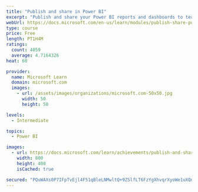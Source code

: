 ```yaml
---
title: "Publish and share in Power BI"
excerpt: "Publish and share your Power BI reports and dashboards to teammates in your organization or to everyone on the web."
webUrl: https://docs.microsoft.com/en-us/learn/modules/publish-share-power-bi/
type: course
price: Free
length: PT1H4M
ratings:
  count: 4059
  average: 4.7164326
heat: 60

provider:
  name: Microsoft Learn
  domain: microsoft.com
  images:
    - url: /assets/images/organizations/microsoft.com-50x50.jpg
      width: 50
      height: 50

levels:
  - Intermediate

topics:
  - Power BI

images:
  - url: https://docs.microsoft.com/learn/achievements/publish-and-share-with-power-bi-desktop-social.png
    width: 800
    height: 400
    isCached: true

secured: "PQuWAXs0P7IFpTvEjl4F51qBleLNMwltQ+9ZSlfLT6FzYgXhvqrXyoWe1uXQdXUv4DrfZERlnIZqUMD0QuNiAWJ3EyoP4Qlj0S6PDmZcS010k1ad77ST/6OTa8uXbZ/CaqqtvH5NRPxskUbME9eNhzD2+wTZDZV9WHgzmHEHf/CHMe1pbrXwbCSI0w5v31lnONBPo4laUzDRp3R5wuV2PKjcYWoiuT//RamuUDG39+VRhgCuiTtgnpgTRbGSbHSL5WS2SvDF16f8nOQSWhTqAtTjWK1ZSzPtXaSkkat/41RERusNfl3GiUpYtr6eIWD808DvYRuFs8d0OQo1uB8caY3Ev286Myx7K+GnXr0e+W9yssWtbaMeZJL9i+UddOTB/zdSqNsJXIL7CPsR+1lJlW95POo4zy/vUwS6BI18Xyk=;tFB8Ml0OmbF7lt0HFuuBlQ=="
---
```


